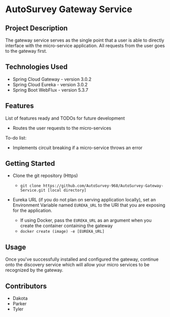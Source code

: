 # AutoSurvey Gateway Service

## Project Description

The gateway service serves as the single point that a user is able to directly interface with the micro-service application. All requests from the user goes to the gateway first.

## Technologies Used

- Spring Cloud Gateway - version 3.0.2
- Spring Cloud Eureka - version 3.0.2
- Spring Boot WebFlux - version 5.3.7

## Features

List of features ready and TODOs for future development

- Routes the user requests to the micro-services

To-do list:

- Implements circuit breaking if a micro-service throws an error

## Getting Started

- Clone the git repository (Https)

  - `git clone https://github.com/AutoSurvey-968/AutoSurvey-Gateway-Service.git [local directory]`

- Eureka URL (if you do not plan on serving application locally), set an Environment Variable named `EUREKA_URL` to the URI that you are exposing for the application.
  - If using Docker, pass the `EUREKA_URL` as an argument when you create the container containing the gateway
  - `docker create (image) -e [EUREKA_URL]`

## Usage

Once you've successfully installed and configured the gateway, continue onto the discovery service which will allow your micro services to be recognized by the gateway.

## Contributors

- Dakota
- Parker
- Tyler
